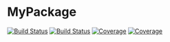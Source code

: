 # MyPackage

[![Build Status](https://travis-ci.com/jaquetdiamantino/MyPackage.jl.svg?branch=master)](https://travis-ci.com/jaquetdiamantino/MyPackage.jl)
[![Build Status](https://ci.appveyor.com/api/projects/status/github/jaquetdiamantino/MyPackage.jl?svg=true)](https://ci.appveyor.com/project/jaquetdiamantino/MyPackage-jl)
[![Coverage](https://codecov.io/gh/jaquetdiamantino/MyPackage.jl/branch/master/graph/badge.svg)](https://codecov.io/gh/jaquetdiamantino/MyPackage.jl)
[![Coverage](https://coveralls.io/repos/github/jaquetdiamantino/MyPackage.jl/badge.svg?branch=master)](https://coveralls.io/github/jaquetdiamantino/MyPackage.jl?branch=master)
